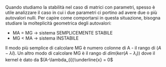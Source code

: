 Quando studiamo la stabilità nel caso di matrici con parametri, spesso è utile analizzare il caso in cui i due parametri ci portino ad avere due o più autovalori nulli. Per capire come comportarsi in questa situazione, bisogna studiare la molteplicità geometrica degli autovalori:

* MA = MG $\rightarrow$ sistema SEMPLICEMENTE STABILE
* MG < MA $\rightarrow$ sistema INSTABILE

Il modo più semplice di calcolare MG è numero colonne di A - il rango di $(A-\lambda I)$.
Un altro modo di calcolare MG è il rango di $dim(ker(A-\lambda_{i}))$ dove il kernel è dato da $(A-\lambda_{i})\underline{x} = 0$

